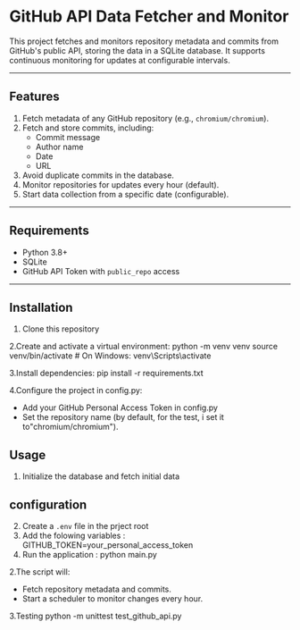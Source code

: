 # GitHub API Data Fetcher and Monitor

This project fetches and monitors repository metadata and commits from GitHub's public API, storing the data in a SQLite database. It supports continuous monitoring for updates at configurable intervals.

---

## Features

1. Fetch metadata of any GitHub repository (e.g., `chromium/chromium`).
2. Fetch and store commits, including:
   - Commit message
   - Author name
   - Date
   - URL
3. Avoid duplicate commits in the database.
4. Monitor repositories for updates every hour (default).
5. Start data collection from a specific date (configurable).

---

## Requirements

- Python 3.8+
- SQLite
- GitHub API Token with `public_repo` access

---

## Installation

1. Clone this repository

2.Create and activate a virtual environment:
python -m venv venv
source venv/bin/activate  # On Windows: venv\Scripts\activate

3.Install dependencies:
pip install -r requirements.txt

4.Configure the project in config.py:
- Add your GitHub Personal Access Token in config.py
- Set the repository name (by default, for the test, i set it to"chromium/chromium").

## Usage
1. Initialize the database and fetch initial data

## configuration
2. Create a `.env` file in the prject root
2. Add the folowing variables :
GITHUB_TOKEN=your_personal_access_token
3. Run the application : 
python main.py

2.The script will:
- Fetch repository metadata and commits.
- Start a scheduler to monitor changes every hour.

3.Testing
python -m unittest test_github_api.py

